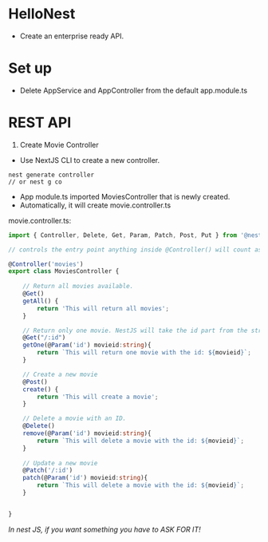 # HelloNest

- Create an enterprise ready API. 

# Set up
- Delete AppService and AppController from the default app.module.ts

# REST API

1.  Create Movie Controller

- Use NextJS CLI to create a new controller. 
```
nest generate controller
// or nest g co
```
- App module.ts imported MoviesController that is newly created.
- Automatically, it will create movie.controller.ts

movie.controller.ts:
```ts
import { Controller, Delete, Get, Param, Patch, Post, Put } from '@nestjs/common';

// controls the entry point anything inside @Controller() will count as the URL.

@Controller('movies')
export class MoviesController {
    
    // Return all movies available.
    @Get()
    getAll() {
        return 'This will return all movies';
    }

    // Return only one movie. NestJS will take the id part from the string of URL and show it.
    @Get("/:id")
    getOne(@Param('id') movieid:string){
        return `This will return one movie with the id: ${movieid}`;
    }

    // Create a new movie
    @Post()
    create() {
        return 'This will create a movie';
    }

    // Delete a movie with an ID.
    @Delete()
    remove(@Param('id') movieid:string){
        return `This will delete a movie with the id: ${movieid}`;
    }
    
    // Update a new movie
    @Patch('/:id')
    patch(@Param('id') movieid:string){
        return `This will delete a movie with the id: ${movieid}`;
    }


}
```
*In nest JS, if you want something you have to ASK FOR IT!*